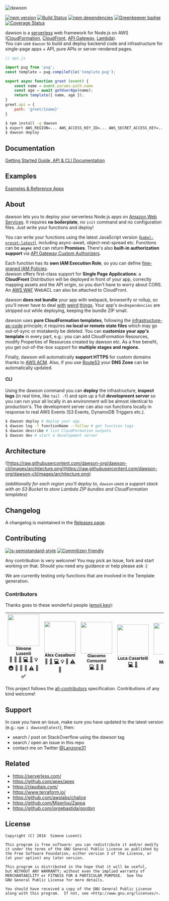 ![dawson](https://raw.githubusercontent.com/dawson-org/dawson-cli/images/dawson-logo.png)

[![npm version](https://img.shields.io/npm/v/dawson.svg?maxAge=3600)](https://npm.im/dawson)
[![Build Status](https://travis-ci.org/dawson-org/dawson-cli.svg?branch=master)](https://travis-ci.org/dawson-org/dawson-cli)
[![npm dependencies](https://david-dm.org/dawson-org/dawson-cli.svg?maxAge=3600)](https://david-dm.org/dawson-org/dawson-cli)
[![Greenkeeper badge](https://badges.greenkeeper.io/dawson-org/dawson-cli.svg)](https://greenkeeper.io/) 
[![Coverage Status](https://coveralls.io/repos/github/dawson-org/dawson-cli/badge.svg)](https://coveralls.io/github/dawson-org/dawson-cli)

dawson is a [serverless](https://auth0.com/blog/what-is-serverless/) web framework for Node.js on AWS ([CloudFormation](https://aws.amazon.com/cloudformation/), [CloudFront](https://aws.amazon.com/cloudfront/), [API Gateway](https://aws.amazon.com/apigateway/), [Lambda](https://aws.amazon.com/lambda/)).  
You can use `dawson` to build and deploy backend code and infrastructure for single-page apps + API, pure APIs or server-rendered pages.

```js
// api.js

import pug from 'pug';
const template = pug.compileFile('template.pug');

export async function greet (event) {
    const name = event.params.path.name
    const age = await getUserAge(name);
    return template({ name, age });
}
greet.api = {
    path: 'greet/{name}'
}
```
```bash
$ npm install -g dawson
$ export AWS_REGION=... AWS_ACCESS_KEY_ID=... AWS_SECRET_ACCESS_KEY=...
$ dawson deploy
```

## Documentation
[Getting Started Guide, API & CLI Documentation](https://github.com/dawson-org/dawson-cli/blob/master/docs/README.md)

## Examples
[Examples & Reference Apps](https://github.com/dawson-org/dawson-examples)

## About
dawson lets you to deploy your serverless Node.js apps on [Amazon Web Services](https://aws.amazon.com). It requires **no boilerplate**, no `init` command and no configuration files. Just write your functions and deploy!

You can write your functions using the latest JavaScript version ([`babel-preset-latest`](https://babeljs.io/docs/plugins/preset-latest/)), including async-await, object-rest-spread etc. Functions can be **`async`** and can return **Promises**. There's also **built-in authorization support** via [API Gateway Custom Authorizers](https://docs.aws.amazon.com/apigateway/latest/developerguide/use-custom-authorizer.html).

Each function has its **own IAM Execution Role**, so you can define [fine-graned IAM Policies](https://docs.aws.amazon.com/IAM/latest/UserGuide/best-practices.html#grant-least-privilege).  
dawson offers first-class support for **Single Page Applications**: a **CloudFront** Distribution will be deployed in front of your app, correctly mapping assets and the API origin, so you don't have to worry about CORS. An [AWS WAF](https://aws.amazon.com/waf/) WebACL can also be attached to CloudFront.

dawson **does not bundle** your app with webpack, browserify or rollup, so you'll never have to deal [with](https://github.com/aws/aws-sdk-js/issues/603) [weird](https://github.com/substack/brfs) [things](https://stackoverflow.com/questions/32253362/how-do-i-build-a-single-js-file-for-aws-lambda-nodejs-runtime). Your app's `devDependencies` are stripped out while deploying, keeping the bundle ZIP small.

dawson uses **pure CloudFormation templates**, following the [infrastructure-as-code](https://en.wikipedia.org/wiki/Infrastructure_as_Code) principle; it requires **no local or remote state files** which may go out-of-sync or mistakenly be deleted. You can **customize your app's template** in every part, e.g.: you can add CloudFormation Resources, modify Properties of Resources created by dawson etc. As a free benefit, you get out-of-the-box support for **multiple stages and regions**.

Finally, dawson will automatically **support HTTPS** for custom domains thanks to [AWS ACM](https://aws.amazon.com/acm/). Also, if you use [Route53](https://aws.amazon.com/route53/) your **DNS Zone** can be automatically updated.

#### CLI
Using the dawson command you can **deploy** the infrastructure, **inspect logs** (in real time, like `tail -f`) and spin up a full **development server** so you can run your all locally in an environment will be almost identical to production's. The development server can also run functions locally in response to real AWS Events (S3 Events, DynamoDB Triggers etc.).

```bash
$ dawson deploy # deploy your app
$ dawson log -f functionName --follow # get function logs
$ dawson describe # list CloudFormation outputs
$ dawson dev # start a development server
```

## Architecture

![https://raw.githubusercontent.com/dawson-org/dawson-cli/images/architecture.png](https://raw.githubusercontent.com/dawson-org/dawson-cli/images/architecture.png)

*(additionally for each region you'll deploy to, `dawson` uses a support stack with an S3 Bucket to store Lambda ZIP bundles and CloudFormation templates)*

## Changelog
A changelog is maintained in the [Releases page](https://github.com/dawson-org/dawson-cli/releases).

## Contributing
[![js-semistandard-style](https://img.shields.io/badge/code%20style-semistandard-brightgreen.svg?style=plastic)](https://github.com/Flet/semistandard) 
[![Commitizen friendly](https://img.shields.io/badge/commitizen-friendly-brightgreen.svg)](http://commitizen.github.io/cz-cli/)  

Any contribution is very welcome! You may pick an Issue, fork and start working on that. Should you need any guidance or help please ask :)  

We are currently testing only functions that are involved in the Template generation.  


### Contributors

Thanks goes to these wonderful people ([emoji key](https://github.com/kentcdodds/all-contributors#emoji-key)):

<!-- ALL-CONTRIBUTORS-LIST:START - Do not remove or modify this section -->
| [<img src="https://avatars0.githubusercontent.com/u/950086?v=3" width="100px;"/><br /><sub>Simone Lusenti</sub>](http://www.plasticpanda.com)<br />💬 📝 [🐛](https://github.com/lusentis/dawson/issues?q=author%3Alusentis) [💻](https://github.com/lusentis/dawson/commits?author=lusentis) [📖](https://github.com/lusentis/dawson/commits?author=lusentis) 💡 🚇 🔌 👀 📢 [⚠️](https://github.com/lusentis/dawson/commits?author=lusentis) 🔧 ✅ | [<img src="https://avatars2.githubusercontent.com/u/2457588?v=3" width="100px;"/><br /><sub>Alex Casalboni</sub>](https://blog.alexcasalboni.com/)<br />💬 [🐛](https://github.com/lusentis/dawson/issues?q=author%3Aalexcasalboni) [💻](https://github.com/lusentis/dawson/commits?author=alexcasalboni) 💡 📢 [⚠️](https://github.com/lusentis/dawson/commits?author=alexcasalboni) 🔧 | [<img src="https://avatars2.githubusercontent.com/u/4239892?v=3" width="100px;"/><br /><sub>Giacomo Consonni</sub>](https://github.com/Giaco9)<br />[💻](https://github.com/lusentis/dawson/commits?author=Giaco9) [📖](https://github.com/lusentis/dawson/commits?author=Giaco9) 🔌 | [<img src="https://avatars2.githubusercontent.com/u/2690781?v=3" width="100px;"/><br /><sub>Luca Casartelli</sub>](https://github.com/lcasartelli)<br />[💻](https://github.com/lusentis/dawson/commits?author=lcasartelli) [📖](https://github.com/lusentis/dawson/commits?author=lcasartelli) | [<img src="https://avatars2.githubusercontent.com/u/420915?v=3" width="100px;"/><br /><sub>Chris Matheson</sub>](http://chrismatheson.github.io)<br />[🐛](https://github.com/lusentis/dawson/issues?q=author%3Achrismatheson) [📖](https://github.com/lusentis/dawson/commits?author=chrismatheson) | [<img src="https://avatars1.githubusercontent.com/u/21061117?v=3" width="100px;"/><br /><sub>Robert Kistner</sub>](https://github.com/rakistner)<br />[🐛](https://github.com/lusentis/dawson/issues?q=author%3Arakistner) [💻](https://github.com/lusentis/dawson/commits?author=rakistner) |
| :---: | :---: | :---: | :---: | :---: | :---: |
<!-- ALL-CONTRIBUTORS-LIST:END -->

This project follows the [all-contributors](https://github.com/kentcdodds/all-contributors) specification. Contributions of any kind welcome!

<!-- Contributors START
Simone_Lusenti lusentis https://twitter.com/Lanzone31 code infra doc tests example
Alex_Casalboni alexcasalboni https://twitter.com/alex_casalboni code answers
Giacomo_Consonni giaco9 https://twitter.com/GiacomoConsonni code
Luca_Casartelli lcasartelli https://twitter.com/CasartelliLuca code doc
Chris_Matheson chrismatheson https://twitter.com/chrismatheson doc
Contributors END -->

## Support
In case you have an issue, make sure you have updated to the latest version (e.g.: `npm i dawson@latest`), then:

* search / post on StackOverflow using the *dawson* tag
* search / open an issue in this repo
* contact me on Twitter [@Lanzone31](https://twitter.com/Lanzone31)


## Related
* https://serverless.com/
* https://github.com/apex/apex
* https://claudiajs.com/
* https://www.terraform.io/
* https://github.com/awslabs/chalice
* https://github.com/Miserlou/Zappa
* https://github.com/jorgebastida/gordon


## License

    Copyright (C) 2016  Simone Lusenti

    This program is free software: you can redistribute it and/or modify
    it under the terms of the GNU General Public License as published by
    the Free Software Foundation, either version 3 of the License, or
    (at your option) any later version.

    This program is distributed in the hope that it will be useful,
    but WITHOUT ANY WARRANTY; without even the implied warranty of
    MERCHANTABILITY or FITNESS FOR A PARTICULAR PURPOSE.  See the
    GNU General Public License for more details.

    You should have received a copy of the GNU General Public License
    along with this program.  If not, see <http://www.gnu.org/licenses/>.
